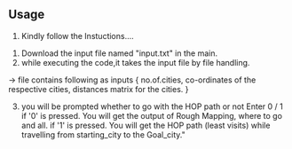 
## Usage

1. Kindly follow the Instuctions....

1) Download the input file named  "input.txt" in the main.
2) while executing the code,it takes the input file by file handling.

-> file contains following as inputs { no.of.cities, co-ordinates of the respective cities, distances matrix for the cities. } 

3) you will be prompted whether to go with the HOP path or not 
   Enter 0 / 1 
       if '0' is pressed.
           You will get the output of Rough Mapping, where to go and all.
       if '1' is pressed.
            You will get the HOP path (least visits) while travelling from starting_city to the Goal_city."
